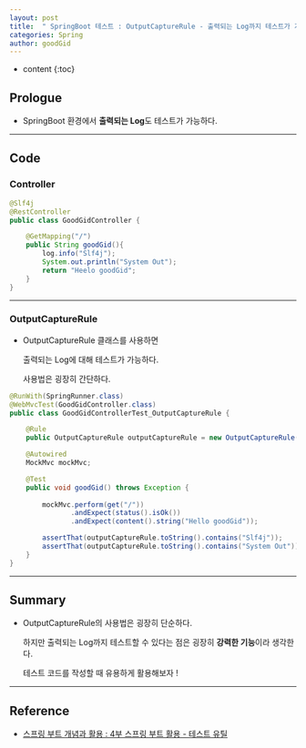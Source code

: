 ```yaml
---
layout: post
title:  " SpringBoot 테스트 : OutputCaptureRule - 출력되는 Log까지 테스트가 가능하다. "
categories: Spring
author: goodGid
---
```

* content
{:toc}

## Prologue

* SpringBoot 환경에서 **출력되는 Log**도 테스트가 가능하다.



---


## Code

### Controller

``` java
@Slf4j
@RestController
public class GoodGidController {

    @GetMapping("/")
    public String goodGid(){
        log.info("Slf4j");
        System.out.println("System Out");
        return "Heelo goodGid";
    }
}
```




---

### OutputCaptureRule

* OutputCaptureRule 클래스를 사용하면

  출력되는 Log에 대해 테스트가 가능하다.

  사용법은 굉장히 간단하다.


``` java
@RunWith(SpringRunner.class)
@WebMvcTest(GoodGidController.class)
public class GoodGidControllerTest_OutputCaptureRule {

    @Rule
    public OutputCaptureRule outputCaptureRule = new OutputCaptureRule();

    @Autowired
    MockMvc mockMvc;

    @Test
    public void goodGid() throws Exception {
  
        mockMvc.perform(get("/"))
               .andExpect(status().isOk())
               .andExpect(content().string("Hello goodGid"));

        assertThat(outputCaptureRule.toString().contains("Slf4j"));
        assertThat(outputCaptureRule.toString().contains("System Out"));
    }
}
```


---

## Summary

* OutputCaptureRule의 사용법은 굉장히 단순하다.

  하지만 출력되는 Log까지 테스트할 수 있다는 점은 굉장히 **강력한 기능**이라 생각한다.

  테스트 코드를 작성할 때 유용하게 활용해보자 !


---

## Reference

* [스프링 부트 개념과 활용 : 4부 스프링 부트 활용 - 테스트 유틸](https://www.inflearn.com/course/%EC%8A%A4%ED%94%84%EB%A7%81%EB%B6%80%ED%8A%B8)